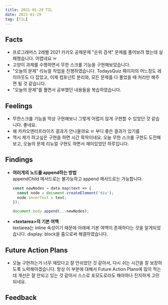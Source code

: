 ```yaml
---
title: 2021-01-29 TIL
date: 2021-01-29
tag: [TIL]
---
```


## Facts

- 프로그래머스 2레벨 2021 카카오 공채문제 "순위 검색" 문제를 풀어보려 했는데 실패했습니다. 어렵네요 ㅠ
- 고양이 과제를 수행하면서 무한 스크롤 기능을 구현해보았습니다.
- "오늘의 문제" 리뉴얼 작업을 진행하였습니다. TodaysQuiz 페이지의 어느정도 레이아웃도 다 잡았고, 이제 컴포넌트 분리와, 모든 문제를 다 풀었을 때 처리만 해주면 될 것 같습니다.
- "오늘의 문제"를 풀면서 공부했던 내용들을 복습하였습니다.

## Feelings

- 무한스크롤 기능을 막상 구현해보니 그렇게 어렵지 않게 구현할 수 있었던 것 같습니다. 좋네요.
- 왜 카카오엔터프라이즈 결과가 안나올까요 ㅠ 부디 좋은 결과가 있기를
- 역시 제가 하고싶은 구현을 하면 시간 뚝딱이네요. 오늘 무한 스크롤 구현도 도전해보고, 오늘의 문제 리뉴얼 구현도 하면서 재미있었던 하루입니다.

## Findings

- **여러개의 노드를 append하는 방법**  
  appendChild 메서드로는 불가능하고 append 메서드로는 가능합니다.

    ```js
    const newNodes = data.map(text => {
      const node = document.createElement('div');
      node.innerText = text;
    });

    document.body.append(...newNodes);
    ```

- **\<textarea\>의 기본 여백**  
  textarea는 inline 속성이기 때문에 아래에 기본 여백이 존재하다는 것을 알게되었습니다. display: block을 줌으로써 해결하였습니다.

## Future Action Plans

- 오늘 구현하는거 너무 재밌다고 잘 안쉬었던 것 같아서, 다시 쉬는 시간을 잘 보장하도록 노력해야겠습니다. 항상 이 부분에 대해서 Future Action Plans에 많이 적는데 개선은 잘 안되고 있는 것 같아서 스스로 포모도로라도 해야하나 진지하게 고민되네요.

## Feedback
